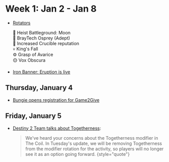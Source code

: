 # Week 1: Jan 2 - Jan 8

- [Rotators][1]
  
  💠 Heist Battleground: Moon<br/>
  🔫 BrayTech Osprey (Adept)<br/>
  🥇 Increased Crucible reputation<br/>
  💀 King's Fall<br/>
  ⚙️ Grasp of Avarice<br/>
  🟡 Vox Obscura

- [Iron Banner: Eruption is live][2]

## Thursday, January 4
- [Bungie opens registration for Game2Give][3]

## Friday, January 5
- [Destiny 2 Team talks about Togetherness][4]:
  > We've heard your concerns about the Togetherness modifier in The Coil. In Tuesday's update, we will be removing
  > Togetherness from the modifier rotation for the activity, so players will no longer see it as an option going
  > forward.
  {style="quote"}

[1]: https://x.com/DestinyTheGame/status/1742229317659111727 "Rotators"
[2]: https://x.com/DestinyTheGame/status/1742259513565020344
[3]: https://x.com/BungieLove/status/1742961925414346811
[4]: https://x.com/Destiny2Team/status/1743383122723664348
